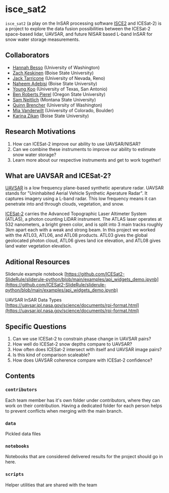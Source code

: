# isce_sat2

`isce_sat2` (a play on the InSAR processing software [ISCE2](https://github.com/isce-framework/isce2) and ICESat-2) is a project to explore the data fusion possibilities between the ICESat-2 space-based lidar, UAVSAR, and future NISAR based L-band InSAR for snow water storage measurements. 

## Collaborators

- [Hannah Besso](https://github.com/bessoh2) (University of Washington)
- [Zach Keskinen](https://github.com/ZachKeskinen) (Boise State University)
- [Jack Tarricone](https://github.com/jacktarricone) (University of Nevada, Reno)
- [Naheem Adebisi](https://github.com/Surfix) (Boise State University)
- [Young Koo](https://github.com/YoungHyunKoo) (University of Texas, San Antonio)
- [Ben Roberts Pierel](https://github.com/brobertspierel) (Oregon State University)
- [Sam Neitlich](https://github.com/samsamsam34) (Montana State University)
- [Quinn Brencher](https://github.com/gbrencher) (University of Washington)
- [Mia Vanderwilt](https://github.com/MiaVanderwilt) (University of Colorado, Boulder)
- [Karina Zikan](https://github.com/khzikan) (Boise State University)

## Research Motivations

1. How can ICESat-2 improve our ability to use UAVSAR/NISAR?
2. Can we combine these instruments to improve our ability to estimate snow water storage?
3. Learn more about our respective instruments and get to work together!

## What are UAVSAR and ICESat-2?

[UAVSAR](https://uavsar.jpl.nasa.gov/education/what-is-uavsar.html) is a low frequency plane-based synthetic aperature radar. UAVSAR stands for "Uninhabited Aerial Vehicle Synthetic Aperature Radar". It captures imagery using a L-band radar. This low frequency means it can penetrate into and through clouds, vegetation, and snow.

[ICESat-2](https://icesat-2.gsfc.nasa.gov/) carries the Advanced Topographic Laser Altimeter System (ATLAS), a photon counting LiDAR instrument. The ATLAS laser operates at 532 nanometers, a bright green color, and is split into 3 main tracks roughly 3km apart each with a weak and strong beam. In this project we worked with the ATL03, ATL06, and ATL08 products. ATL03 gives the global geolocated photon cloud, ATL06 gives land ice elevation, and ATL08 gives land water vegetation elevation.

## Aditional Resources 
Sliderule example notebook [https://github.com/ICESat2-SlideRule/sliderule-python/blob/main/examples/api_widgets_demo.ipynb](https://github.com/ICESat2-SlideRule/sliderule-python/blob/main/examples/api_widgets_demo.ipynb)

UAVSAR InSAR Data Types
[https://uavsar.jpl.nasa.gov/science/documents/rpi-format.html](https://uavsar.jpl.nasa.gov/science/documents/rpi-format.html)


## Specific Questions

1. Can we use ICESat-2 to constrain phase change in UAVSAR pairs?
2. How well do ICESat-2 snow depths compare to UAVSAR?
3. How often does ICESat-2 intersect with itself and UAVSAR image pairs?
4. Is this kind of comparison scaleable?
5. How does UAVSAR coherence compare with ICESat-2 confidence?


## Contents

### `contributors`
Each team member has it's own folder under contributors, where they can work on their contribution. Having a dedicated folder for each person helps to prevent conflicts when merging with the main branch.

### `data`
Pickled data files

### `notebooks`
Notebooks that are considered delivered results for the project should go in here.

### `scripts`
Helper utilities that are shared with the team
